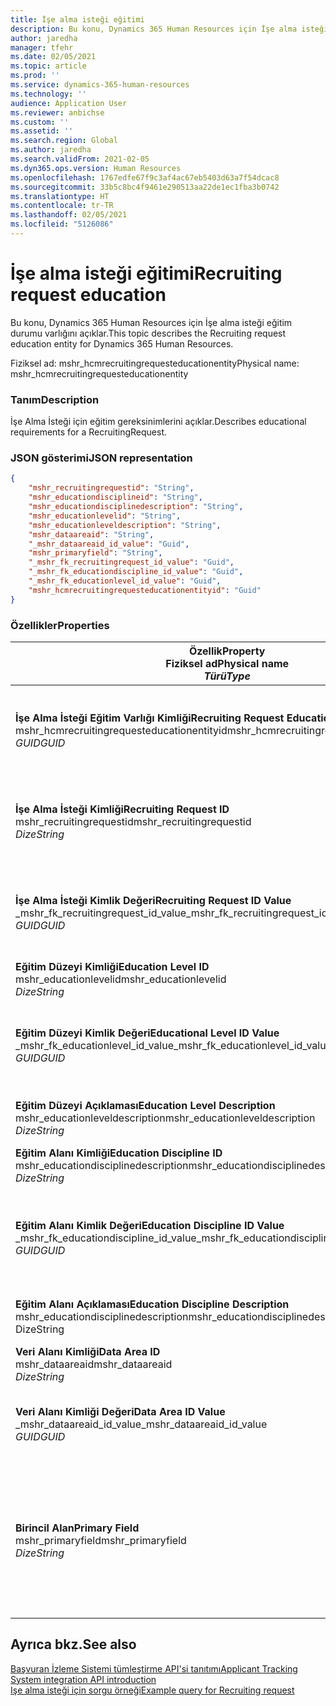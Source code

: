 ```yaml
---
title: İşe alma isteği eğitimi
description: Bu konu, Dynamics 365 Human Resources için İşe alma isteği eğitim durumu varlığını açıklar.
author: jaredha
manager: tfehr
ms.date: 02/05/2021
ms.topic: article
ms.prod: ''
ms.service: dynamics-365-human-resources
ms.technology: ''
audience: Application User
ms.reviewer: anbichse
ms.custom: ''
ms.assetid: ''
ms.search.region: Global
ms.author: jaredha
ms.search.validFrom: 2021-02-05
ms.dyn365.ops.version: Human Resources
ms.openlocfilehash: 1767edfe67f9c3af4ac67eb5403d63a7f54dcac8
ms.sourcegitcommit: 33b5c8bc4f9461e290513aa22de1ec1fba3b0742
ms.translationtype: HT
ms.contentlocale: tr-TR
ms.lasthandoff: 02/05/2021
ms.locfileid: "5126086"
---
```

# <a name="recruiting-request-education"></a><span data-ttu-id="060be-103">İşe alma isteği eğitimi</span><span class="sxs-lookup"><span data-stu-id="060be-103">Recruiting request education</span></span>

<span data-ttu-id="060be-104">Bu konu, Dynamics 365 Human Resources için İşe alma isteği eğitim durumu varlığını açıklar.</span><span class="sxs-lookup"><span data-stu-id="060be-104">This topic describes the Recruiting request education entity for Dynamics 365 Human Resources.</span></span>

<span data-ttu-id="060be-105">Fiziksel ad: mshr_hcmrecruitingrequesteducationentity</span><span class="sxs-lookup"><span data-stu-id="060be-105">Physical name: mshr_hcmrecruitingrequesteducationentity</span></span>

### <a name="description"></a><span data-ttu-id="060be-106">Tanım</span><span class="sxs-lookup"><span data-stu-id="060be-106">Description</span></span>

<span data-ttu-id="060be-107">İşe Alma İsteği için eğitim gereksinimlerini açıklar.</span><span class="sxs-lookup"><span data-stu-id="060be-107">Describes educational requirements for a RecruitingRequest.</span></span>

### <a name="json-representation"></a><span data-ttu-id="060be-108">JSON gösterimi</span><span class="sxs-lookup"><span data-stu-id="060be-108">JSON representation</span></span>

```json
{
    "mshr_recruitingrequestid": "String",
    "mshr_educationdisciplineid": "String",
    "mshr_educationdisciplinedescription": "String",
    "mshr_educationlevelid": "String",
    "mshr_educationleveldescription": "String",
    "mshr_dataareaid": "String",
    "_mshr_dataareaid_id_value": "Guid",
    "mshr_primaryfield": "String",
    "_mshr_fk_recruitingrequest_id_value": "Guid",
    "_mshr_fk_educationdiscipline_id_value": "Guid",
    "_mshr_fk_educationlevel_id_value": "Guid",
    "mshr_hcmrecruitingrequesteducationentityid": "Guid"
}
```

### <a name="properties"></a><span data-ttu-id="060be-109">Özellikler</span><span class="sxs-lookup"><span data-stu-id="060be-109">Properties</span></span>

| <span data-ttu-id="060be-110">Özellik</span><span class="sxs-lookup"><span data-stu-id="060be-110">Property</span></span><br><span data-ttu-id="060be-111">**Fiziksel ad**</span><span class="sxs-lookup"><span data-stu-id="060be-111">**Physical name**</span></span><br><span data-ttu-id="060be-112">**_Türü_**</span><span class="sxs-lookup"><span data-stu-id="060be-112">**_Type_**</span></span> | <span data-ttu-id="060be-113">Kullan</span><span class="sxs-lookup"><span data-stu-id="060be-113">Use</span></span> | <span data-ttu-id="060be-114">Tanım</span><span class="sxs-lookup"><span data-stu-id="060be-114">Description</span></span> |
| --- | --- | --- |
| <span data-ttu-id="060be-115">**İşe Alma İsteği Eğitim Varlığı Kimliği**</span><span class="sxs-lookup"><span data-stu-id="060be-115">**Recruiting Request Education Entity ID**</span></span><br><span data-ttu-id="060be-116">mshr_hcmrecruitingrequesteducationentityid</span><span class="sxs-lookup"><span data-stu-id="060be-116">mshr_hcmrecruitingrequesteducationentityid</span></span><br><span data-ttu-id="060be-117">*GUID*</span><span class="sxs-lookup"><span data-stu-id="060be-117">*GUID*</span></span> | <span data-ttu-id="060be-118">Salt okunur</span><span class="sxs-lookup"><span data-stu-id="060be-118">Read-only</span></span><br><span data-ttu-id="060be-119">Gerekli</span><span class="sxs-lookup"><span data-stu-id="060be-119">Required</span></span> | <span data-ttu-id="060be-120">İşe Alma İsteği Eğitim kaydı için sistem tarafından oluşturulan benzersiz tanımlayıcı.</span><span class="sxs-lookup"><span data-stu-id="060be-120">System-generated unique identifier for the Recruiting Request Education record.</span></span> |
| <span data-ttu-id="060be-121">**İşe Alma İsteği Kimliği**</span><span class="sxs-lookup"><span data-stu-id="060be-121">**Recruiting Request ID**</span></span><br><span data-ttu-id="060be-122">mshr_recruitingrequestid</span><span class="sxs-lookup"><span data-stu-id="060be-122">mshr_recruitingrequestid</span></span><br><span data-ttu-id="060be-123">*Dize*</span><span class="sxs-lookup"><span data-stu-id="060be-123">*String*</span></span> | <span data-ttu-id="060be-124">Bir kez yaz</span><span class="sxs-lookup"><span data-stu-id="060be-124">Write-once</span></span><br><span data-ttu-id="060be-125">Gerekli</span><span class="sxs-lookup"><span data-stu-id="060be-125">Required</span></span> | <span data-ttu-id="060be-126">İlgili işe alma isteğinin kullanıcı tarafından okunabilir benzersiz tanımlayıcısı.</span><span class="sxs-lookup"><span data-stu-id="060be-126">The user-readable unique identifier of the related recruiting request.</span></span> |
| <span data-ttu-id="060be-127">**İşe Alma İsteği Kimlik Değeri**</span><span class="sxs-lookup"><span data-stu-id="060be-127">**Recruiting Request ID Value**</span></span><br><span data-ttu-id="060be-128">_mshr_fk_recruitingrequest_id_value</span><span class="sxs-lookup"><span data-stu-id="060be-128">_mshr_fk_recruitingrequest_id_value</span></span><br><span data-ttu-id="060be-129">*GUID*</span><span class="sxs-lookup"><span data-stu-id="060be-129">*GUID*</span></span> | <span data-ttu-id="060be-130">Salt okunur</span><span class="sxs-lookup"><span data-stu-id="060be-130">Read-only</span></span><br><span data-ttu-id="060be-131">Gerekli</span><span class="sxs-lookup"><span data-stu-id="060be-131">Required</span></span><br><span data-ttu-id="060be-132">Yabancı anahtar: mshr_hcmrecruitingrequestentity içindeki mshr_hcmrecruitingrequestentityid</span><span class="sxs-lookup"><span data-stu-id="060be-132">Foreign key: mshr_hcmrecruitingrequestentityid of mshr_hcmrecruitingrequestentity</span></span> | <span data-ttu-id="060be-133">İlgili işe alma isteğinin sistem tarafından oluşturulan benzersiz tanımlayıcısı.</span><span class="sxs-lookup"><span data-stu-id="060be-133">System-generated unique identifier of the related recruiting request.</span></span> |
| <span data-ttu-id="060be-134">**Eğitim Düzeyi Kimliği**</span><span class="sxs-lookup"><span data-stu-id="060be-134">**Education Level ID**</span></span><br><span data-ttu-id="060be-135">mshr_educationlevelid</span><span class="sxs-lookup"><span data-stu-id="060be-135">mshr_educationlevelid</span></span><br><span data-ttu-id="060be-136">*Dize*</span><span class="sxs-lookup"><span data-stu-id="060be-136">*String*</span></span> | <span data-ttu-id="060be-137">Bir kez yaz</span><span class="sxs-lookup"><span data-stu-id="060be-137">Write-once</span></span><br><span data-ttu-id="060be-138">Gerekli</span><span class="sxs-lookup"><span data-stu-id="060be-138">Required</span></span> | <span data-ttu-id="060be-139">Gerekli eğitim seviyesi.</span><span class="sxs-lookup"><span data-stu-id="060be-139">The level of education required.</span></span> |
| <span data-ttu-id="060be-140">**Eğitim Düzeyi Kimlik Değeri**</span><span class="sxs-lookup"><span data-stu-id="060be-140">**Educational Level ID Value**</span></span><br><span data-ttu-id="060be-141">_mshr_fk_educationlevel_id_value</span><span class="sxs-lookup"><span data-stu-id="060be-141">_mshr_fk_educationlevel_id_value</span></span><br><span data-ttu-id="060be-142">*GUID*</span><span class="sxs-lookup"><span data-stu-id="060be-142">*GUID*</span></span> | <span data-ttu-id="060be-143">Salt okunur</span><span class="sxs-lookup"><span data-stu-id="060be-143">Read-only</span></span><br><span data-ttu-id="060be-144">Gerekli</span><span class="sxs-lookup"><span data-stu-id="060be-144">Required</span></span><br><span data-ttu-id="060be-145">Yabancı anahtar: mshr_hcmeducationlevelentity içindeki mshr_hcmeducationlevelentityid</span><span class="sxs-lookup"><span data-stu-id="060be-145">Foreign key: mshr_hcmeducationlevelentityid of mshr_hcmeducationlevelentity</span></span> | <span data-ttu-id="060be-146">Gerekli eğitim düzeyinin sistem tarafından oluşturulan benzersiz tanımlayıcısı.</span><span class="sxs-lookup"><span data-stu-id="060be-146">System-generated unique identifier of the level of education required.</span></span> |
| <span data-ttu-id="060be-147">**Eğitim Düzeyi Açıklaması**</span><span class="sxs-lookup"><span data-stu-id="060be-147">**Education Level Description**</span></span><br><span data-ttu-id="060be-148">mshr_educationleveldescription</span><span class="sxs-lookup"><span data-stu-id="060be-148">mshr_educationleveldescription</span></span><br><span data-ttu-id="060be-149">*Dize*</span><span class="sxs-lookup"><span data-stu-id="060be-149">*String*</span></span> | <span data-ttu-id="060be-150">Salt okunur</span><span class="sxs-lookup"><span data-stu-id="060be-150">Read-only</span></span><br><span data-ttu-id="060be-151">Gerekli</span><span class="sxs-lookup"><span data-stu-id="060be-151">Required</span></span> | <span data-ttu-id="060be-152">Beceri için gereken düzeyin açıklaması.</span><span class="sxs-lookup"><span data-stu-id="060be-152">The description of the level required for the skill.</span></span> |
| <span data-ttu-id="060be-153">**Eğitim Alanı Kimliği**</span><span class="sxs-lookup"><span data-stu-id="060be-153">**Education Discipline ID**</span></span><br><span data-ttu-id="060be-154">mshr_educationdisciplinedescription</span><span class="sxs-lookup"><span data-stu-id="060be-154">mshr_educationdisciplinedescription</span></span><br><span data-ttu-id="060be-155">*Dize*</span><span class="sxs-lookup"><span data-stu-id="060be-155">*String*</span></span> | <span data-ttu-id="060be-156">Bir kez yaz</span><span class="sxs-lookup"><span data-stu-id="060be-156">Write-once</span></span><br><span data-ttu-id="060be-157">Gerekli</span><span class="sxs-lookup"><span data-stu-id="060be-157">Required</span></span> | <span data-ttu-id="060be-158">Eğitim alanı alanı.</span><span class="sxs-lookup"><span data-stu-id="060be-158">The area of educational discipline.</span></span> |
| <span data-ttu-id="060be-159">**Eğitim Alanı Kimlik Değeri**</span><span class="sxs-lookup"><span data-stu-id="060be-159">**Education Discipline ID Value**</span></span><br><span data-ttu-id="060be-160">_mshr_fk_educationdiscipline_id_value</span><span class="sxs-lookup"><span data-stu-id="060be-160">_mshr_fk_educationdiscipline_id_value</span></span><br><span data-ttu-id="060be-161">*GUID*</span><span class="sxs-lookup"><span data-stu-id="060be-161">*GUID*</span></span> | <span data-ttu-id="060be-162">Salt okunur</span><span class="sxs-lookup"><span data-stu-id="060be-162">Read-only</span></span><br><span data-ttu-id="060be-163">Gerekli</span><span class="sxs-lookup"><span data-stu-id="060be-163">Required</span></span><br><span data-ttu-id="060be-164">Yabancı anahtar: mshr_hcmeducationdisciplineentity varlığına ait mshr_hcmeducationdisciplineentityid</span><span class="sxs-lookup"><span data-stu-id="060be-164">Foreign key: mshr_hcmeducationdisciplineentityid of mshr_hcmeducationdisciplineentity</span></span> | <span data-ttu-id="060be-165">Eğitim disiplini alanının sistem tarafından oluşturulan benzersiz tanımlayıcısı.</span><span class="sxs-lookup"><span data-stu-id="060be-165">System-generated unique identifier of the area of educational discipline.</span></span> |
| <span data-ttu-id="060be-166">**Eğitim Alanı Açıklaması**</span><span class="sxs-lookup"><span data-stu-id="060be-166">**Education Discipline Description**</span></span><br><span data-ttu-id="060be-167">mshr_educationdisciplinedescription</span><span class="sxs-lookup"><span data-stu-id="060be-167">mshr_educationdisciplinedescription</span></span><br><span data-ttu-id="060be-168">Dize</span><span class="sxs-lookup"><span data-stu-id="060be-168">String</span></span> | <span data-ttu-id="060be-169">Salt okunur</span><span class="sxs-lookup"><span data-stu-id="060be-169">Read-only</span></span><br><span data-ttu-id="060be-170">Gerekli</span><span class="sxs-lookup"><span data-stu-id="060be-170">Required</span></span> | <span data-ttu-id="060be-171">Eğitim disiplini alanının tanımı.</span><span class="sxs-lookup"><span data-stu-id="060be-171">The description of the area of educational discipline.</span></span> |
| <span data-ttu-id="060be-172">**Veri Alanı Kimliği**</span><span class="sxs-lookup"><span data-stu-id="060be-172">**Data Area ID**</span></span><br><span data-ttu-id="060be-173">mshr_dataareaid</span><span class="sxs-lookup"><span data-stu-id="060be-173">mshr_dataareaid</span></span><br><span data-ttu-id="060be-174">*Dize*</span><span class="sxs-lookup"><span data-stu-id="060be-174">*String*</span></span> | <span data-ttu-id="060be-175">Okuma/yazma</span><span class="sxs-lookup"><span data-stu-id="060be-175">Read/write</span></span><br><span data-ttu-id="060be-176">İsteğe bağlı</span><span class="sxs-lookup"><span data-stu-id="060be-176">Optional</span></span> | <span data-ttu-id="060be-177">Tüzel kişiliği (şirket) belirtir.</span><span class="sxs-lookup"><span data-stu-id="060be-177">Specifies the legal entity (company).</span></span>|
| <span data-ttu-id="060be-178">**Veri Alanı Kimliği Değeri**</span><span class="sxs-lookup"><span data-stu-id="060be-178">**Data Area ID Value**</span></span><br><span data-ttu-id="060be-179">_mshr_dataareaid_id_value</span><span class="sxs-lookup"><span data-stu-id="060be-179">_mshr_dataareaid_id_value</span></span><br><span data-ttu-id="060be-180">*GUID*</span><span class="sxs-lookup"><span data-stu-id="060be-180">*GUID*</span></span> | <span data-ttu-id="060be-181">Salt okunur</span><span class="sxs-lookup"><span data-stu-id="060be-181">Read-only</span></span><br><span data-ttu-id="060be-182">İsteğe bağlı</span><span class="sxs-lookup"><span data-stu-id="060be-182">Optional</span></span><br><span data-ttu-id="060be-183">Yabancı anahtar: cdm_company varlığına ait cdm_companyid</span><span class="sxs-lookup"><span data-stu-id="060be-183">Foreign key: cdm_companyid of cdm_company entity</span></span> | <span data-ttu-id="060be-184">Tüzel kişiliği (şirket) tanımlaması için sistem tarafından oluşturulan GUID değeri.</span><span class="sxs-lookup"><span data-stu-id="060be-184">System-generated GUID value identifying the legal entity (company).</span></span> |
| <span data-ttu-id="060be-185">**Birincil Alan**</span><span class="sxs-lookup"><span data-stu-id="060be-185">**Primary Field**</span></span><br><span data-ttu-id="060be-186">mshr_primaryfield</span><span class="sxs-lookup"><span data-stu-id="060be-186">mshr_primaryfield</span></span><br><span data-ttu-id="060be-187">*Dize*</span><span class="sxs-lookup"><span data-stu-id="060be-187">*String*</span></span> | <span data-ttu-id="060be-188">Salt okunur</span><span class="sxs-lookup"><span data-stu-id="060be-188">Read-only</span></span><br><span data-ttu-id="060be-189">Gerekli</span><span class="sxs-lookup"><span data-stu-id="060be-189">Required</span></span> | <span data-ttu-id="060be-190">Kaydı benzersiz olarak tanımlamak için başka bir yöntem olarak İşe Alma İsteği değerinin, Eğitim Düzeyi Kimliğinin ve Eğitim Disiplini Kimliğinin birleştirilmesi.</span><span class="sxs-lookup"><span data-stu-id="060be-190">Concatenation of Recruiting Request value, Education Level ID, and Education Discipline ID as another method to uniquely identify the record.</span></span> |

## <a name="see-also"></a><span data-ttu-id="060be-191">Ayrıca bkz.</span><span class="sxs-lookup"><span data-stu-id="060be-191">See also</span></span>

[<span data-ttu-id="060be-192">Başvuran İzleme Sistemi tümleştirme API'si tanıtımı</span><span class="sxs-lookup"><span data-stu-id="060be-192">Applicant Tracking System integration API introduction</span></span>](hr-admin-integration-ats-api-introduction.md)<br>
[<span data-ttu-id="060be-193">Işe alma isteği için sorgu örneği</span><span class="sxs-lookup"><span data-stu-id="060be-193">Example query for Recruiting request</span></span>](hr-admin-integration-ats-api-recruiting-request-example-query.md)

